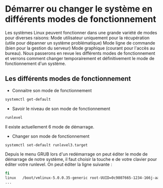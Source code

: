 # Démarrer ou changer le système en différents modes de fonctionnement
Les systèmes Linux peuvent fonctionner dans une grande variété de modes pour diverses raisons:
Mode utilisateur uniquement pour la récupération (utile pour dépanner un système problématique)
Mode ligne de commande (bien pour la gestion du serveur)
Mode graphique (courant pour l'accès au bureau).
Nous passerons en revue les différents modes de fonctionnement et verrons comment changer temporairement et définitivement le mode de fonctionnement d'un système.

## Les différents modes de fonctionnement
- Connaitre son mode de fonctionnement

```bash
systemctl get-default
```

- Savoir le niveau de son mode de fonctionnement

```bash
runlevel
```

Il existe actuellement 6 mode de démarrage.

- Changer son mode de fonctionnement

```bash
systemctl set-default runlevel3.target
```

Depuis le menu GRUB lors d'un redémarrage on peut éditer le mode de démarrage de notre système, il faut choisir la touche e de votre clavier pour éditer votre runlevel.
On peut éditer la ligne suivante :

```bash
fi 
linux   /boot/vmlinux-5.0.0.35-generic root-UUID=0c9807665-1234-166j-aaa5-123cff\1c1cd2 ro quiet splash $vt_handoof (mettre son chiffre correspondant au mode de démarrage souhaité)
...
```
